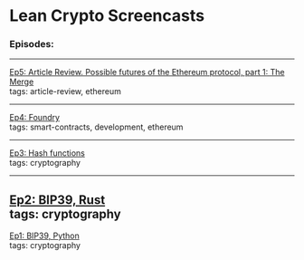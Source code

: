 # Lean Crypto Screencasts

### Episodes:

---
[Ep5: Article Review. Possible futures of the Ethereum protocol, part 1: The Merge](ep5-vitalik-futures1-merge/README.md)<br>
tags: article-review, ethereum

---
[Ep4: Foundry](ep4-foundry/README.md)<br>
tags: smart-contracts, development, ethereum

---
[Ep3: Hash functions](ep3-hash-functions/README.md)<br>
tags: cryptography

---
[Ep2: BIP39, Rust](ep2-bip39-rust/README.md)<br>
tags: cryptography
---

 [Ep1: BIP39, Python](ep1-bip39-python/README.md)<br> 
tags: cryptography